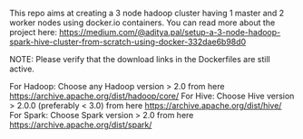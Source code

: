 This repo aims at creating a 3 node hadoop cluster having 1 master and 2 worker nodes using docker.io containers. You can read more about the project here: https://medium.com/@aditya.pal/setup-a-3-node-hadoop-spark-hive-cluster-from-scratch-using-docker-332dae6b98d0

NOTE: Please verify that the download links in the Dockerfiles are still active.

For Hadoop: Choose any Hadoop version > 2.0 from here https://archive.apache.org/dist/hadoop/core/
For Hive: Choose Hive version > 2.0.0 (preferably < 3.0) from here https://archive.apache.org/dist/hive/
For Spark: Choose Spark version > 2.0 from here https://archive.apache.org/dist/spark/
